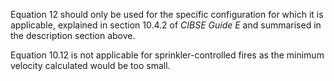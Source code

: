 Equation 12 should only be used for the specific
configuration for which it is applicable, explained
in section 10.4.2 of _CIBSE Guide E_ and summarised
in the description section above.

Equation 10.12 is not applicable for sprinkler-controlled
fires as the minimum velocity calculated would be too
small.